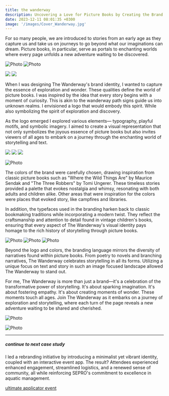 ```yaml
---
title: the wanderway
description: Uncovering a Love for Picture Books by Creating the Brand Identity & Marketing Plan.
date: 2023-12-11 08:01:35 +0300
image: '/images/Cover_Wanderway.jpg'
---
```


For so many people, we are introduced to stories from an early age as they capture us and take us on journeys to go beyond what our imaginations can dream. Picture books, in particular, serve as portals to enchanting worlds where every page unfolds a new adventure waiting to be discovered.

![Photo](/images/Wander-Images-05.png)
![Photo](/images/Wander-Images-06.png)
<div class="page__gallery__wrapper">
  <div class="page__gallery__images">
    <img src= /images/Wander-Images-07.png loading="lazy">
    <img src= /images/Wander-Images-08.png loading="lazy">
  </div>
</div>

When I was designing The Wanderway's brand identity, I wanted to capture the essence of exploration and wonder. These qualities define the world of picture books. I was inspired by the idea that every story begins with a moment of curiosity. This is akin to the wanderway path signs guide us into unknown realms. I envisioned a logo that would embody this spirit. While also symbolizing the spirit of exploration and discovery.

As the logo emerged I explored various elements— typography, playful motifs, and symbolic imagery. I aimed to create a visual representation that not only symbolizes the joyous essence of picture books but also invites viewers of all ages to embark on a journey through the enchanting world of storytelling and text.

<div class="page__gallery__wrapper">
  <div class="page__gallery__images">
    <img src= /images/Wander-Images-10.png loading="lazy">
    <img src= /images/Wander-Images-11.png loading="lazy">
    <img src= /images/Wander-Images-12.png loading="lazy">
  </div>
</div>

![Photo](/images/Wander-Images-13.png)


The colors of the brand were carefully chosen, drawing inspiration from classic picture books such as "Where the Wild Things Are" by Maurice Sendak and "The Three Robbers" by Tomi Ungerer. These timeless stories provided a palette that evokes nostalgia and whimsy, resonating with both adults and children alike. Other areas that were inspiration for the colors were places that evoked story, like campfires and libraries. 

In addition, the typefaces used in the branding harken back to classic bookmaking traditions while incorporating a modern twist. They reflect the craftsmanship and attention to detail found in vintage children's books, ensuring that every aspect of The Wanderway's visual identity pays homage to the rich history of storytelling through picture books.

![Photo](/images/WanderColor.jpg#wide)
![Photo](/images/Wander-Images-01.png)
![Photo](/images/Wander-Images-02.png)


Beyond the logo and colors, the branding language mirrors the diversity of narratives found within picture books. From poetry to novels and branching narratives, The Wanderway celebrates storytelling in all its forms. Utilizing a unique focus on text and story in such an image focused landscape allowed The Wanderway to stand out. 

For me, The Wanderway is more than just a brand—it's a celebration of the transformative power of storytelling. It's about sparking imagination. It's about fostering empathy. It's about creating moments of wonder. These moments touch all ages. Join The Wanderway as it embarks on a journey of exploration and storytelling, where each turn of the page reveals a new adventure waiting to be shared and cherished.

![Photo](/images/wanderpost.jpg#wide)

![Photo](/images/wanderbag.jpg#wide)

---

##### continue to next case study
I led a rebranding initiative by introducing a minimalist yet vibrant identity, coupled with an interactive event app. The result? Attendees experienced enhanced engagement, streamlined logistics, and a renewed sense of community, all while reinforcing SEPRO's commitment to excellence in aquatic management.

<a href="https://keilub.com/projects/2-steward/">ultimate applicator event</a>
